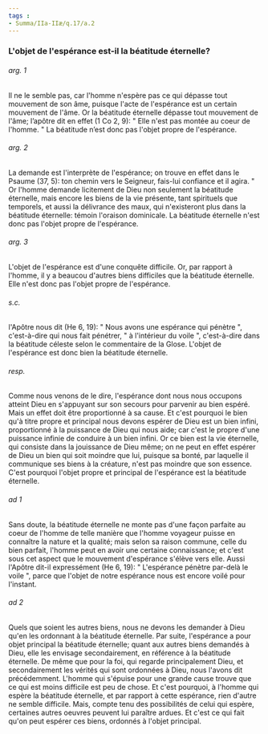 ```yaml
---
tags : 
- Summa/IIa-IIæ/q.17/a.2
---
```


### L'objet de l'espérance est-il la béatitude éternelle?

###### arg. 1
Il ne le semble pas, car l'homme n'espère pas ce qui dépasse tout mouvement de son âme, puisque l'acte de l'espérance est un certain mouvement de l'âme. Or la béatitude éternelle dépasse tout mouvement de l'âme; l’apôtre dit en effet (1 Co 2, 9): " Elle n'est pas montée au coeur de l'homme. " La béatitude n’est donc pas l'objet propre de l'espérance. 

###### arg. 2
La demande est l'interprète de l'espérance; on trouve en effet dans le Psaume (37, 5): ton chemin vers le Seigneur, fais-lui confiance et il agira. " Or l'homme demande licitement de Dieu non seulement la béatitude éternelle, mais encore les biens de la vie présente, tant spirituels que temporels, et aussi la délivrance des maux, qui n'existeront plus dans la béatitude éternelle: témoin l'oraison dominicale. La béatitude éternelle n'est donc pas l'objet propre de l'espérance. 

###### arg. 3
L'objet de l'espérance est d'une conquête difficile. Or, par rapport à l'homme, il y a beaucou d'autres biens difficiles que la béatitude éternelle. Elle n'est donc pas l'objet propre de l'espérance. 

###### s.c.
l'Apôtre nous dit (He 6, 19): " Nous avons une espérance qui pénètre ", c'est-à-dire qui nous fait pénétrer, " à l'intérieur du voile ", c'est-à-dire dans la béatitude céleste selon le commentaire de la Glose. L'objet de l'espérance est donc bien la béatitude éternelle. 

###### resp.
Comme nous venons de le dire, l'espérance dont nous nous occupons atteint Dieu en s'appuyant sur son secours pour parvenir au bien espéré. Mais un effet doit être proportionné à sa cause. Et c'est pourquoi le bien qu'à titre propre et principal nous devons espérer de Dieu est un bien infini, proportionné à la puissance de Dieu qui nous aide; car c'est le propre d'une puissance infinie de conduire à un bien infini. Or ce bien est la vie éternelle, qui consiste dans la jouissance de Dieu même; on ne peut en effet espérer de Dieu un bien qui soit moindre que lui, puisque sa bonté, par laquelle il communique ses biens à la créature, n'est pas moindre que son essence. C'est pourquoi l'objet propre et principal de l'espérance est la béatitude éternelle. 

###### ad 1
Sans doute, la béatitude éternelle ne monte pas d'une façon parfaite au coeur de l'homme de telle manière que l'homme voyageur puisse en connaître la nature et la qualité; mais selon sa raison commune, celle du bien parfait, l'homme peut en avoir une certaine connaissance; et c'est sous cet aspect que le mouvement d'espérance s'élève vers elle. Aussi l'Apôtre dit-il expressément (He 6, 19): " L'espérance pénètre par-delà le voile ", parce que l'objet de notre espérance nous est encore voilé pour l'instant. 

###### ad 2
Quels que soient les autres biens, nous ne devons les demander à Dieu qu'en les ordonnant à la béatitude éternelle. Par suite, l'espérance a pour objet principal la béatitude éternelle; quant aux autres biens demandés à Dieu, elle les envisage secondairement, en référence à la béatitude éternelle. De même que pour la foi, qui regarde principalement Dieu, et secondairement les vérités qui sont ordonnées à Dieu, nous l'avons dit précédemment. L'homme qui s'épuise pour une grande cause trouve que ce qui est moins difficile est peu de chose. Et c'est pourquoi, à l'homme qui espère la béatitude éternelle, et par rapport à cette espérance, rien d'autre ne semble difficile. Mais, compte tenu des possibilités de celui qui espère, certaines autres oeuvres peuvent lui paraître ardues. Et c'est ce qui fait qu'on peut espérer ces biens, ordonnés à l'objet principal. 

